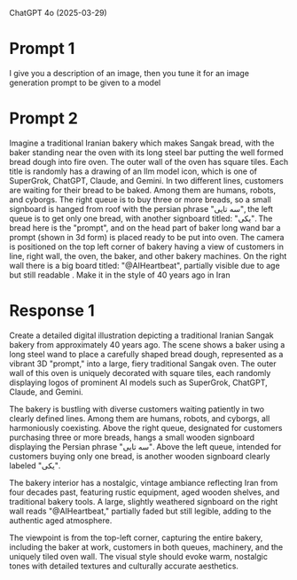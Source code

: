 ChatGPT 4o 
(2025-03-29)

# Prompt 1
I give you a description of an image, then you tune it for an image generation prompt to be given to a model

# Prompt 2
Imagine a traditional Iranian bakery which makes Sangak bread, with the baker standing near the oven with its long steel bar putting the well formed bread dough into fire oven. The outer wall of the oven has square tiles. Each title is randomly has a drawing of an llm model icon, which is one of SuperGrok, ChatGPT, Claude, and Gemini. In two different lines, customers are waiting for their bread to be baked. Among them are humans, robots, and cyborgs. The right queue is to buy three or more breads, so a small signboard is hanged from roof with the persian phrase "سه تایی", the left queue is to get only one bread, with another signboard titled: "یکی". The bread here is the "prompt", and on the head part of baker long wand bar a prompt (shown in 3d form) is placed ready to be put into oven. The camera is positioned on the top left corner of bakery having a view of customers in line, right wall, the oven, the baker, and other bakery machines. On the right wall there is a big board titled: "@AIHeartbeat", partially visible due to age but still readable . Make it in the style of 40 years ago in Iran

# Response 1
Create a detailed digital illustration depicting a traditional Iranian Sangak bakery from approximately 40 years ago. The scene shows a baker using a long steel wand to place a carefully shaped bread dough, represented as a vibrant 3D "prompt," into a large, fiery traditional Sangak oven. The outer wall of this oven is uniquely decorated with square tiles, each randomly displaying logos of prominent AI models such as SuperGrok, ChatGPT, Claude, and Gemini.

The bakery is bustling with diverse customers waiting patiently in two clearly defined lines. Among them are humans, robots, and cyborgs, all harmoniously coexisting. Above the right queue, designated for customers purchasing three or more breads, hangs a small wooden signboard displaying the Persian phrase "سه تایی". Above the left queue, intended for customers buying only one bread, is another wooden signboard clearly labeled "یکی".

The bakery interior has a nostalgic, vintage ambiance reflecting Iran from four decades past, featuring rustic equipment, aged wooden shelves, and traditional bakery tools. A large, slightly weathered signboard on the right wall reads "@AIHeartbeat," partially faded but still legible, adding to the authentic aged atmosphere.

The viewpoint is from the top-left corner, capturing the entire bakery, including the baker at work, customers in both queues, machinery, and the uniquely tiled oven wall. The visual style should evoke warm, nostalgic tones with detailed textures and culturally accurate aesthetics.